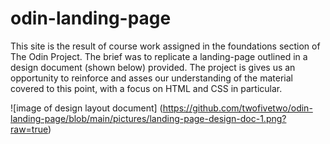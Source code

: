 # odin-landing-page

This site is the result of course work assigned in the foundations section of The Odin Project.
The brief was to replicate a landing-page outlined in a design document (shown below) provided. 
The project is gives us an opportunity to reinforce and asses our understanding of the material 
covered to this point, with a focus on HTML and CSS in particular.

![image of design layout document] (https://github.com/twofivetwo/odin-landing-page/blob/main/pictures/landing-page-design-doc-1.png?raw=true)


